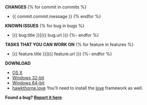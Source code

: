 **CHANGES**
{% for commit in commits %}
- {{ commit.commit.message }}
{% endfor %}

**KNOWN ISSUES**
{% for bug in bugs %}
- [{{ bug.title }}]({{ bug.url }})
{%- endfor %}

**TASKS THAT YOU CAN WORK ON**
{% for feature in features %}
- [{{ feature.title }}]({{ feature.url }})
{%- endfor %}

**DOWNLOAD**

- [OS X](https://github.s3.amazonaws.com/downloads/kyleconroy/hawkthorne-journey/hawkthorne-osx.zip)
- [Windows 32-bit](https://github.s3.amazonaws.com/downloads/kyleconroy/hawkthorne-journey/hawkthorne-win-x86.zip)
- [Windows 64-bit](https://github.s3.amazonaws.com/downloads/kyleconroy/hawkthorne-journey/hawkthorne-win-x64.zip)
- [hawkthorne.love](https://github.s3.amazonaws.com/downloads/kyleconroy/hawkthorne-journey/hawkthorne.love)
  You'll need to install the [love](http://love2d.org) framework as well.

**Found a bug? [Report it here](https://docs.google.com/spreadsheet/viewform?pli=1&formkey=dFh5bmRNVWZrdlBHbUVmcmZNczJoaXc6MQ#gid=0)**

